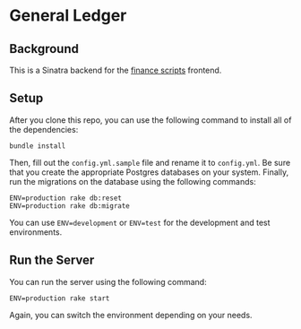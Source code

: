 # General Ledger

## Background

This is a Sinatra backend for the [finance scripts](https://github.com/cmvandrevala/finance_scripts) frontend.

## Setup

After you clone this repo, you can use the following command to install all of the dependencies:

```
bundle install
```

Then, fill out the `config.yml.sample` file and rename it to `config.yml`. Be sure that you create the appropriate Postgres databases on your system. Finally, run the migrations on the database using the following commands:

```
ENV=production rake db:reset
ENV=production rake db:migrate
```

You can use `ENV=development` or `ENV=test` for the development and test environments.

## Run the Server

You can run the server using the following command:

```
ENV=production rake start
```

Again, you can switch the environment depending on your needs.
